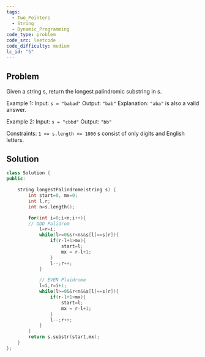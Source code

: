 ```yaml
---
tags:
  - Two_Pointers
  - String
  - Dynamic_Programming
code_type: problem
code_src: leetcode
code_difficulty: medium
lc_id: "5"
---
```

## Problem
Given a string s, return the longest 
palindromic substring in s.


Example 1:
Input: `s = "babad"`
Output: `"bab"`
Explanation: `"aba"` is also a valid answer.


Example 2:
Input: `s = "cbbd"`
Output: `"bb"`
 

Constraints:
`1 <= s.length <= 1000`
s consist of only digits and English letters.


## Solution
```cpp
class Solution {
public:

    string longestPalindrome(string s) {
        int start=0, mx=0;
        int l,r;
        int n=s.length();

        for(int i=0;i<n;i++){
        // ODD Palidrom
            l=r=i;
            while(l>=0&&r<n&&s[l]==s[r]){
                if(r-l+1>mx){
                    start=l;
                    mx = r-l+1;
                }
                l--;r++;
            }

			// EVEN Plaidrome
            l=i,r=i+1;
            while(l>=0&&r<n&&s[l]==s[r]){
                if(r-l+1>mx){
                    start=l;
                    mx = r-l+1;
                }
                l--;r++;
            }
        }   
        return s.substr(start,mx);
    }
};
```